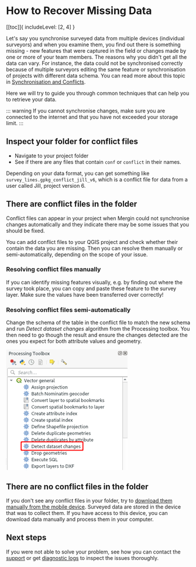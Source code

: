 # How to Recover Missing Data

[[toc]]{ includeLevel: [2, 4] }

Let's say you synchronise surveyed data from multiple devices (individual surveyors) and when you examine them, you find out there is something missing - new features that were captured in the field or changes made by one or more of your team members. 
The reasons why you didn't get all the data can vary. For instance, the data could not be synchronised correctly because of multiple surveyors editing the same feature or synchronisation of projects with different data schema. You can read more about this topic in [Synchronisation and Conflicts](./synchronisation.md).

Here we will try to guide you through common techniques that can help you to retrieve your data.

::: warning
If you cannot synchronise changes, make sure you are connected to the internet and that you have not exceeded your storage limit.
:::

## Inspect your folder for conflict files
- Navigate to your project folder
- See if there are any files that contain `conf` or `conflict` in their names. 

Depending on your data format, you can get something like `survey_lines.gpkg_conflict_jill_v6`, which is a conflict file for data from a user called Jill, project version 6.

## There are conflict files in the folder
Conflict files can appear in your project when Mergin could not synchronise changes automatically and they indicate there may be some issues that you should be fixed.

You can add conflict files to your QGIS project and check whether their contain the data you are missing. Then you can resolve them manually or semi-automatically, depending on the scope of your issue.

### Resolving conflict files manually
If you can identify missing features visually, e.g. by finding out where the survey took place, you can copy and paste these feature to the survey layer. Make sure the values have been transferred over correctly!

### Resolving conflict files semi-automatically
Change the schema of the table in the conflict file to match the new schema and run *Detect dataset changes* algorithm from the Processing toolbox. You then need to go though the result and ensure the changes detected are the ones you expect for both attribute values and geometry.

![detect dataset changes](./qgis-detect-dataset-changes.png)

## There are no conflict files in the folder
If you don't see any conflict files in your folder, try to [download them manually from the mobile device](../data_sync.md#manual-data-transfer-android). Surveyed data are stored in the device that was to collect them. If you have access to this device, you can download data manually and process them in your computer.

## Next steps
If you were not able to solve your problem, see how you can contact the [support](../../misc//troubleshoot/#support) or get [diagnostic logs](../../misc/troubleshoot/#diagnostic-logs) to inspect the issues thoroughly.

<CommunityJoin />
